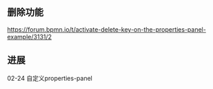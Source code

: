 
## 删除功能
https://forum.bpmn.io/t/activate-delete-key-on-the-properties-panel-example/3131/2

## 进展
02-24 自定义properties-panel  